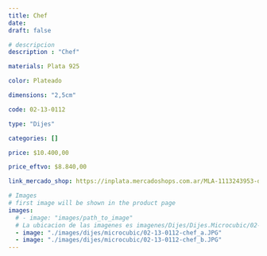 ```yaml
---
title: Chef
date: 
draft: false

# descripcion
description : "Chef"

materials: Plata 925

color: Plateado

dimensions: "2,5cm"

code: 02-13-0112

type: "Dijes"

categories: []

price: $10.400,00

price_eftvo: $8.840,00

link_mercado_shop: https://inplata.mercadoshops.com.ar/MLA-1113243953-dije-plata-chef-cocinero-_JM

# Images
# first image will be shown in the product page
images:
  # - image: "images/path_to_image"
  # La ubicacion de las imagenes es imagenes/Dijes/Dijes.Microcubic/02-13-0112-chef
  - image: "./images/dijes/microcubic/02-13-0112-chef_a.JPG"
  - image: "./images/dijes/microcubic/02-13-0112-chef_b.JPG"
---
```

